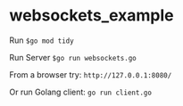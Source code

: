 # websockets_example

Run `$go mod tidy`

Run Server `$go run websockets.go`

From a browser try: `http://127.0.0.1:8080/`

Or run Golang client: `go run client.go`